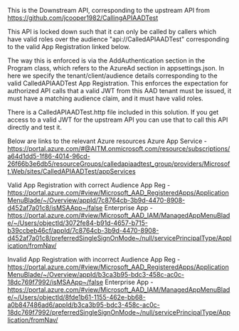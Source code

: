 This is the Downstream API, corresponding to the upstream API from https://github.com/jcooper1982/CallingAPIAADTest

This API is locked down such that it can only be called by callers which have valid roles over the audience "api://CalledAPIAADTest" corresponding to the valid App Registration linked below.

The way this is enforced is via the AddAuthentication section in the Program class, which refers to the AzureAd section in appsettings.json.  In here we specify the tenant/client/audience details corresponding to the valid CalledAPIAADTest App Registration.  This enforces the expectation for authorized API calls that a valid JWT from this AAD tenant must be issued, it must have a matching audience claim, and it must have valid roles.

There is a CalledAPIAADTest.http file included in this solution.  If you get access to a valid JWT for the upstream API you can use that to call this API directly and test it.


Below are links to the relevant Azure resources
Azure App Service - https://portal.azure.com/#@AITM.onmicrosoft.com/resource/subscriptions/a64d1dd5-1f86-4014-96cd-26f66b3e6db5/resourceGroups/calledapiaadtest_group/providers/Microsoft.Web/sites/CalledAPIAADTest/appServices

Valid App Registration with correct Audience
App Reg - https://portal.azure.com/#view/Microsoft_AAD_RegisteredApps/ApplicationMenuBlade/~/Overview/appId/7c8764cb-3b9d-4470-8908-d452af7a01c8/isMSAApp~/false
Enterprise App - https://portal.azure.com/#view/Microsoft_AAD_IAM/ManagedAppMenuBlade/~/Users/objectId/3072fe84-b91d-4657-b715-b39ccbeb46cf/appId/7c8764cb-3b9d-4470-8908-d452af7a01c8/preferredSingleSignOnMode~/null/servicePrincipalType/Application/fromNav/

Invalid App Registration with incorrect Audience
App Reg - https://portal.azure.com/#view/Microsoft_AAD_RegisteredApps/ApplicationMenuBlade/~/Overview/appId/b3ca3b95-bdc3-458c-ac0c-18dc769f7992/isMSAApp~/false
Enterprise App - https://portal.azure.com/#view/Microsoft_AAD_IAM/ManagedAppMenuBlade/~/Users/objectId/8fde1b61-1155-462e-bb68-a0b847486ad6/appId/b3ca3b95-bdc3-458c-ac0c-18dc769f7992/preferredSingleSignOnMode~/null/servicePrincipalType/Application/fromNav/